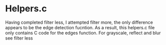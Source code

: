 # Helpers.c
Having completed filter less, I attempted filter more, the only difference appears to be the edge detection fucntion.
As a result, this helpers.c file only contains C code for the edges function.
For grayscale, reflect and blur see filter less
